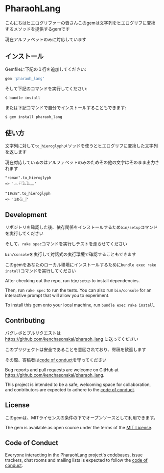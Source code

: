 # PharaohLang
こんにちはヒエログリファーの皆さんこのgemは文字列をヒエログリフに変換するメソッドを提供するgemです

現在アルファベットのみに対応しています

## インストール

Gemfileに下記の１行を追加してください:

```ruby
gem 'pharaoh_lang'
```

そして下記のコマンドを実行してください:

    $ bundle install

または下記コマンドで自分でインストールすることもできます:

    $ gem install pharaoh_lang

## 使い方
文字列に対して`to_hieroglyph`メソッドを使うとヒエログリフに変換した文字列を返します

現在対応しているのはアルファベットのみのためその他の文字はそのまま出力されます
```
"roman".to_hieroglyph
=> '𓂋𓍯𓅓𓄿𓈖'

"1あaB".to_hieroglyph
=> '1あ𓄿𓃀'
```
## Development

リポジトリを確認した後、依存関係をインストールするため`bin/setup`コマンドを実行してください

そして、`rake spec`コマンドを実行しテストを走らせてください

`bin/console`を実行して対話式の実行環境で確認することもできます

このgemをあなたのローカル環境にインストールするために`bundle exec rake install`コマンドを実行してください

After checking out the repo, run `bin/setup` to install dependencies. 

Then, run `rake spec` to run the tests. You can also run `bin/console` for an interactive prompt that will allow you to experiment.

To install this gem onto your local machine, run `bundle exec rake install`.

## Contributing

バグレポとプルリクエストは https://github.com/kenchasonakai/pharaoh_lang に送ってください

このプリジェクトは安全であることを意図されており、寄稿を歓迎します

その際、寄稿者は[code of conduct](https://github.com/kenchasonakai/pharaoh_lang/blob/master/CODE_OF_CONDUCT.md)を守ってください

Bug reports and pull requests are welcome on GitHub at https://github.com/kenchasonakai/pharaoh_lang. 

This project is intended to be a safe, welcoming space for collaboration, and contributors are expected to adhere to the [code of conduct](https://github.com/kenchasonakai/pharaoh_lang/blob/master/CODE_OF_CONDUCT.md).

## License

このgemは、MITライセンスの条件の下でオープンソースとして利用できます。

The gem is available as open source under the terms of the [MIT License](https://opensource.org/licenses/MIT).

## Code of Conduct

Everyone interacting in the PharaohLang project's codebases, issue trackers, chat rooms and mailing lists is expected to follow the [code of conduct](https://github.com/[USERNAME]/pharaoh_lang/blob/master/CODE_OF_CONDUCT.md).
